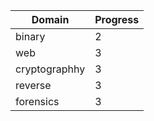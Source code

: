 | Domain | Progress |
|--------|----------|
|binary|2|
|web|3|
|cryptographhy|3|
|reverse|3|
|forensics|3|
